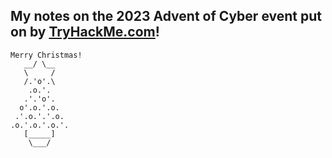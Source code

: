 ## My notes on the 2023 Advent of Cyber event put on by <a href="https://tryhackme.com">TryHackMe.com</a>!
```
Merry Christmas!
   __/ \__
   \     /
   /.'o'.\
    .o.'.
   .'.'o'.
  o'.o.'.o.
 .'.o.'.'.o.
.o.'.o.'.o.'.
   [_____]
    \___/    
```
<!-- Christmas Tree Ascii Art by Laura Brown -->